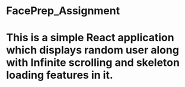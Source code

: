 # FacePrep_Assignment
<h1>This is a simple React application which displays random user along with Infinite scrolling and skeleton loading features in it.</h1>
